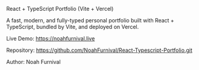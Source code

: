 React + TypeScript Portfolio (Vite + Vercel)

A fast, modern, and fully-typed personal portfolio built with React + TypeScript, bundled by Vite, and deployed on Vercel.

Live Demo: https://noahfurnival.live

Repository: https://github.com/NoahFurnival/React-Typescript-Portfolio.git

Author: Noah Furnival
